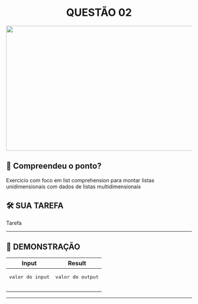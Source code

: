 <div align="center">
  <h1>QUESTÃO 02</h1>
    <img src="../../assets/explicacao.gif" align="center" style="width: 600px; height: 340px;" />
  </p>
</div>

## 📝 Compreendeu o ponto?

Exercicio com foco em list comprehension para montar listas unidimensionais com dados de listas multidimensionais

## 🛠️ SUA TAREFA

Tarefa

---

## 👀 DEMONSTRAÇÃO

<table>

<thead>
    <tr>
        <th>Input</th>
        <th>Result</th>
    </tr>
</thead>

<tbody>
    <!-- Primeiro Teste -->
    <tr>
        <!-- Inputs -->
        <td><pre>
valor do input
        </pre></td>
        <!-- Outputs -->
        <td><pre>
valor do output
        </pre></td>
    </tr>
</tbody>

</table>

---
